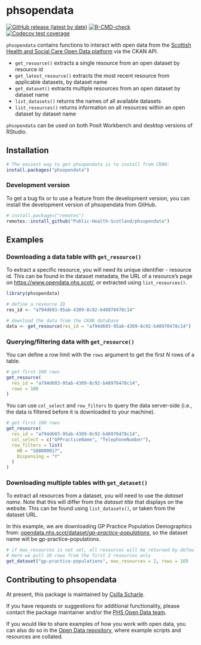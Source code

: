
<!-- README.md is generated from README.Rmd. Please edit that file -->

# phsopendata

<!-- badges: start -->

[![GitHub release (latest by
date)](https://img.shields.io/github/v/release/Public-Health-Scotland/phsopendata)](https://github.com/Public-Health-Scotland/phsopendata/releases/latest)
[![R-CMD-check](https://github.com/Public-Health-Scotland/phsopendata/actions/workflows/R-CMD-check.yaml/badge.svg)](https://github.com/Public-Health-Scotland/phsopendata/actions/workflows/R-CMD-check.yaml)
[![Codecov test
coverage](https://codecov.io/gh/Public-Health-Scotland/phsopendata/branch/master/graph/badge.svg)](https://app.codecov.io/gh/Public-Health-Scotland/phsopendata?branch=master)
<!-- badges: end -->

`phsopendata` contains functions to interact with open data from the
[Scottish Health and Social Care Open Data
platform](https://www.opendata.nhs.scot/) via the CKAN API.

- `get_resource()` extracts a single resource from an open dataset by
  resource id
- `get_latest_resource()` extracts the most recent resource from
  applicable datasets, by dataset name
- `get_dataset()` extracts multiple resources from an open dataset by
  dataset name
- `list_datasets()` returns the names of all available datasets
- `list_resources()` returns information on all resources within an open
  dataset by dataset name

`phsopendata` can be used on both Posit Workbench and desktop versions
of RStudio.

## Installation

``` r
# The easiest way to get phsopendata is to install from CRAN:
install.packages("phsopendata")
```

### Development version

To get a bug fix or to use a feature from the development version, you
can install the development version of phsopendata from GitHub.

``` r
# install.packages("remotes")
remotes::install_github("Public-Health-Scotland/phsopendata")
```

## Examples

### Downloading a data table with `get_resource()`

To extract a specific resource, you will need its unique identifier -
resource id. This can be found in the dataset metadata, the URL of a
resource’s page on <https://www.opendata.nhs.scot/>, or extracted using
`list_resources()`.

``` r
library(phsopendata)

# define a resource ID
res_id <- "a794d603-95ab-4309-8c92-b48970478c14"

# download the data from the CKAN database
data <- get_resource(res_id = "a794d603-95ab-4309-8c92-b48970478c14")
```

### Querying/filtering data with `get_resource()`

You can define a row limit with the `rows` argument to get the first *N*
rows of a table.

``` r
# get first 100 rows
get_resource(
  res_id = "a794d603-95ab-4309-8c92-b48970478c14",
  rows = 100
)
```

You can use `col_select` and `row_filters` to query the data server-side
(i.e., the data is filtered before it is downloaded to your machine).

``` r
# get first 100 rows
get_resource(
  res_id = "a794d603-95ab-4309-8c92-b48970478c14",
  col_select = c("GPPracticeName", "TelephoneNumber"),
  row_filters = list(
    HB = "S08000017",
    Dispensing = "Y"
  )
)
```

### Downloading multiple tables with `get_dataset()`

To extract all resources from a dataset, you will need to use the
*dataset name*. Note that this will differ from the *dataset title* that
displays on the website. This can be found using `list_datasets()`, or
taken from the dataset URL.

In this example, we are downloading GP Practice Population Demographics
from:
[opendata.nhs.scot/dataset/*gp-practice-populations*](https://www.opendata.nhs.scot/dataset/gp-practice-populations),
so the dataset name will be gp-practice-populations.

``` r
# if max_resources is not set, all resources will be returned by default.
# Here we pull 10 rows from the first 2 resources only
get_dataset("gp-practice-populations", max_resources = 2, rows = 10)
```

## Contributing to phsopendata

At present, this package is maintained by [Csilla
Scharle](https://github.com/csillasch).

If you have requests or suggestions for additional functionality, please
contact the package maintainer and/or the [PHS Open Data
team](phs.opendata@phs.scot).

If you would like to share examples of how you work with open data, you
can also do so in the [Open Data
repository](https://github.com/Public-Health-Scotland/Open-Data), where
example scripts and resources are collated.

